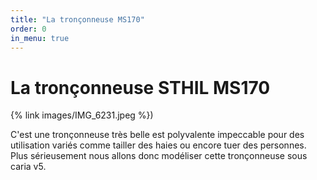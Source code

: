 ```yaml
---
title: "La tronçonneuse MS170"
order: 0
in_menu: true
---
```

# La tronçonneuse STHIL MS170 

{% link images/IMG_6231.jpeg %})

C'est une tronçonneuse très belle est polyvalente impeccable pour des utilisation variés comme tailler des haies ou encore tuer des personnes. Plus sérieusement nous allons donc modéliser cette tronçonneuse sous caria v5. 